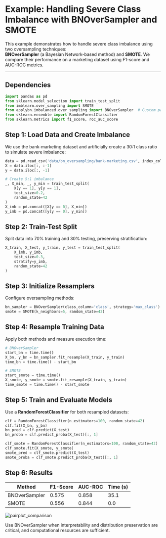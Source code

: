 # Example: Handling Severe Class Imbalance with BNOverSampler and SMOTE

This example demonstrates how to handle severe class imbalance using two oversampling techniques:  
**BNOverSampler** (a Bayesian Network-based method) and **SMOTE**. We compare their performance on a marketing dataset using F1-score and AUC-ROC metrics.

---

## Dependencies
```python
import pandas as pd
from sklearn.model_selection import train_test_split
from imblearn.over_sampling import SMOTE
from applybn.imbalanced.over_sampling import BNOverSampler  # Custom package
from sklearn.ensemble import RandomForestClassifier
from sklearn.metrics import f1_score, roc_auc_score
```

## Step 1: Load Data and Create Imbalance
We use the bank-marketing dataset and artificially create a 30:1 class ratio to simulate severe imbalance:
```python
data = pd.read_csv('data/bn_oversampling/bank-marketing.csv', index_col=[0])
X = data.iloc[:, :-1]
y = data.iloc[:, -1]

# Create 5:1 imbalance
_, X_min, _, y_min = train_test_split(
    X[y == 1], y[y == 1], 
    test_size=0.2, 
    random_state=42
)
X_imb = pd.concat([X[y == 0], X_min])
y_imb = pd.concat([y[y == 0], y_min])
```
## Step 2: Train-Test Split
Split data into 70% training and 30% testing, preserving stratification:
```python
X_train, X_test, y_train, y_test = train_test_split(
    X_imb, y_imb, 
    test_size=0.3, 
    stratify=y_imb,
    random_state=42
)
```
## Step 3: Initialize Resamplers
Configure oversampling methods:
```python
bn_sampler = BNOverSampler(class_column='class', strategy='max_class')  # Balances to majority class size
smote = SMOTE(k_neighbors=5, random_state=42)
```
## Step 4: Resample Training Data
Apply both methods and measure execution time:
```python
# BNOverSampler
start_bn = time.time()
X_bn, y_bn = bn_sampler.fit_resample(X_train, y_train)
time_bn = time.time() - start_bn

# SMOTE
start_smote = time.time()
X_smote, y_smote = smote.fit_resample(X_train, y_train)
time_smote = time.time() - start_smote
```
## Step 5: Train and Evaluate Models
Use a **RandomForestClassifier** for both resampled datasets:
```python
clf = RandomForestClassifier(n_estimators=100, random_state=42)
clf.fit(X_bn, y_bn)
bn_pred = clf.predict(X_test)
bn_proba = clf.predict_proba(X_test)[:, 1]

clf_smote = RandomForestClassifier(n_estimators=100, random_state=42)
clf_smote.fit(X_smote, y_smote)
smote_pred = clf_smote.predict(X_test)
smote_proba = clf_smote.predict_proba(X_test)[:, 1]
```
## Step 6: Results
| Method          | F1-Score | AUC-ROC | Time (s) |
|-----------------|----------|---------|----------|
| BNOverSampler   | 0.575    | 0.858   | 35.1     |
| SMOTE           | 0.556    | 0.844   | 0.0      |

![pairplot_comparison](https://github.com/user-attachments/assets/fd08ef62-ee89-4f5f-a84a-f7174d350a6e)


Use BNOverSampler when interpretability and distribution preservation are critical, and computational resources are sufficient. 
